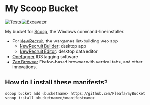 # My Scoop Bucket

[![Tests](https://github.com/<username>/<bucketname>/actions/workflows/ci.yml/badge.svg)](https://github.com/<username>/<bucketname>/actions/workflows/ci.yml) [![Excavator](https://github.com/<username>/<bucketname>/actions/workflows/excavator.yml/badge.svg)](https://github.com/<username>/<bucketname>/actions/workflows/excavator.yml)

My bucket for [Scoop](https://scoop.sh), the Windows command-line installer.
- For [NewRecruit](https://www.newrecruit.eu/), the wargames list-building web app
  - [NewRecruit Builder](https://www.newrecruit.eu/download/): desktop app
  - [NewRecruit Editor](https://www.newrecruit.eu/download/): desktop data editor
- [OneTagger](https://onetagger.github.io/) ID3 tagging software
- [Zen Browser](https://zen-browser.app/) Firefox-based browser with vertical tabs, and other innovations.

## How do I install these manifests?

```pwsh
scoop bucket add <bucketname> https://github.com/Fleafa/myBucket
scoop install <bucketname>/<manifestname>
```
